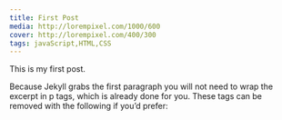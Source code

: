 ```yaml
---
title: First Post
media: http://lorempixel.com/1000/600
cover: http://lorempixel.com/400/300
tags: javaScript,HTML,CSS
---
```


This is my first post.

Because Jekyll grabs the first paragraph you will not need to wrap the excerpt in p tags, which is already done for you. These tags can be removed with the following if you’d prefer: